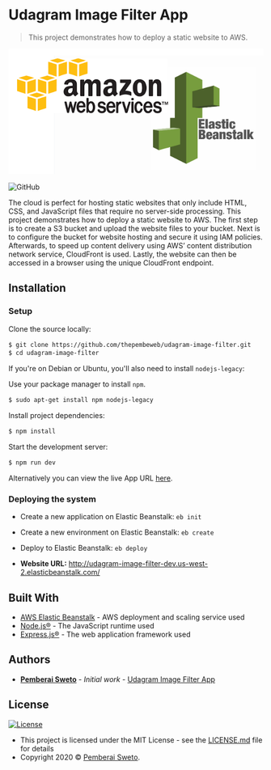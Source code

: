 ﻿# Udagram Image Filter App

> This project demonstrates how to deploy a static website to AWS.

![](aws-ebs.png)

![GitHub](https://img.shields.io/github/license/mashape/apistatus.svg)

The cloud is perfect for hosting static websites that only include HTML, CSS, and JavaScript files that require no server-side processing. This project demonstrates how to deploy a static website to AWS. The first step is to create a S3 bucket and upload the website files to your bucket. Next is to configure the bucket for website hosting and secure it using IAM policies. Afterwards, to speed up content delivery using AWS’ content distribution network service, CloudFront is used. Lastly, the website can then be accessed in a browser using the unique CloudFront endpoint.

## Installation

### Setup

Clone the source locally:

```sh
$ git clone https://github.com/thepembeweb/udagram-image-filter.git
$ cd udagram-image-filter
```

If you're on Debian or Ubuntu, you'll also need to install
`nodejs-legacy`:

Use your package manager to install `npm`.

```sh
$ sudo apt-get install npm nodejs-legacy
```

Install project dependencies:

```sh
$ npm install
```

Start the development server:

```sh
$ npm run dev
```

Alternatively you can view the live App URL [here](http://udagram-image-filter-dev.us-west-2.elasticbeanstalk.com/).

### Deploying the system

* Create a new application on Elastic Beanstalk: `eb init`
* Create a new environment on Elastic Beanstalk: `eb create`
* Deploy to Elastic Beanstalk: `eb deploy`

* **Website URL:** http://udagram-image-filter-dev.us-west-2.elasticbeanstalk.com/

## Built With

- [AWS Elastic Beanstalk](https://aws.amazon.com/elasticbeanstalk/) - AWS deployment and scaling service used
- [Node.js®](https://nodejs.org/) - The JavaScript runtime used
- [Express.js®](https://nodejs.org/) - The web application framework used

## Authors

* **[Pemberai Sweto](https://github.com/thepembeweb)** - *Initial work* - [Udagram Image Filter App](https://github.com/thepembeweb/udagram-image-filter)

## License

[![License](http://img.shields.io/:license-mit-green.svg?style=flat-square)](http://badges.mit-license.org)

- This project is licensed under the MIT License - see the [LICENSE.md](LICENSE.md) file for details
- Copyright 2020 © [Pemberai Sweto](https://github.com/thepembeweb).

